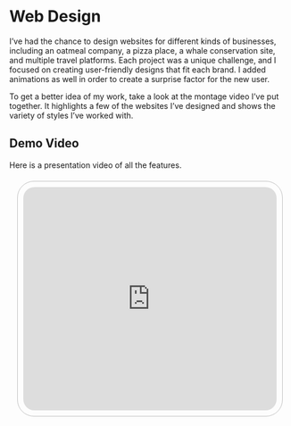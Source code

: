 # Web Design

<p> I’ve had the chance to design websites for different kinds of businesses, including an oatmeal company, a pizza place, a whale conservation site, and multiple travel platforms. Each project was a unique challenge, and I focused on creating user-friendly designs that fit each brand. I added animations as well in order to create a surprise factor for the new user. </p>

<p> To get a better idea of my work, take a look at the montage video I’ve put together. It highlights a few of the websites I’ve designed and shows the variety of styles I’ve worked with. </p>

## Demo Video
<p> Here is a presentation video of all the features. </p>

<div class="video-wrapper-plasma">
  <iframe 
    class="styled-video-plasma"
    src="https://drive.google.com/file/d/1uBfkacfqvQGuIc66vyZu3IQxPLZchJFv/preview" 
    allowfullscreen>
  </iframe>
</div>

<style scoped>
  .video-wrapper-plasma {
    display: flex;
    justify-content: center;
    align-items: center;
    padding: 10px;
    margin-top: 20px !important;
    border: 1px solid #a9a9a9b6;
    border-radius: 30px;
    box-shadow: 0 0 5px rgba(255, 255, 255, 0);
    width: 90%;
    max-width: 1200px;
    margin: auto;
    background-color: #f1f1f100;
  }

  .styled-video-plasma {
    width: 100%;
    height: 400px; /* Default height for larger screens */
    border-radius: 20px;
    border: none;
  }

  @media (max-width: 768px) {
    .styled-video-plasma {
      height: 300px; /* Reduced height for tablets */
    }
  }

  @media (max-width: 480px) {
    .styled-video-plasma {
      height: 250px; /* Further reduced height for smaller mobile screens */
    }
  }
</style>

